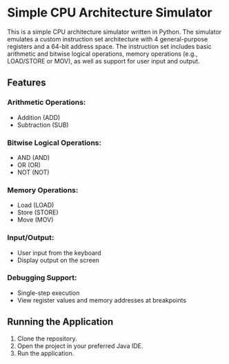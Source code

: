 # Simple CPU Architecture Simulator

This is a simple CPU architecture simulator written in Python. The simulator emulates a custom instruction set architecture with 4 general-purpose registers and a 64-bit address space. The instruction set includes basic arithmetic and bitwise logical operations, memory operations (e.g., LOAD/STORE or MOV), as well as support for user input and output.

## Features

### Arithmetic Operations:

- Addition (ADD)
- Subtraction (SUB)

### Bitwise Logical Operations:

- AND (AND)
- OR (OR)
- NOT (NOT)

### Memory Operations:

- Load (LOAD)
- Store (STORE)
- Move (MOV)

### Input/Output:

- User input from the keyboard
- Display output on the screen
  
### Debugging Support:

- Single-step execution
- View register values and memory addresses at breakpoints

## Running the Application

  1. Clone the repository.
  2. Open the project in your preferred Java IDE.
  3. Run the application.
